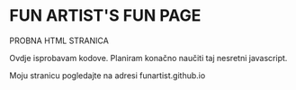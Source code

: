 # FUN ARTIST'S FUN PAGE
PROBNA HTML STRANICA

Ovdje isprobavam kodove.
Planiram konačno naučiti taj nesretni javascript.

Moju stranicu pogledajte na adresi funartist.github.io
